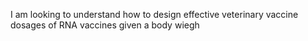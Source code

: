 

I am looking to understand how to design effective veterinary vaccine dosages of RNA vaccines given a body wiegh

